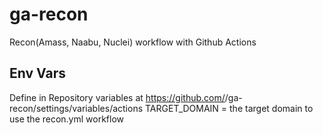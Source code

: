 # ga-recon
Recon(Amass, Naabu, Nuclei) workflow with Github Actions

## Env Vars
Define in Repository variables at https://github.com/<USER>/ga-recon/settings/variables/actions
TARGET_DOMAIN = the target domain to use the recon.yml workflow
